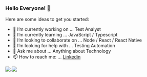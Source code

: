 ### Hello Everyone! 👋

Here are some ideas to get you started:

- 🔭 I’m currently working on ... Test Analyst
- 🌱 I’m currently learning ... JavaScript / Typescript
- 👯 I’m looking to collaborate on ... Node / React / React Native
- 🤔 I’m looking for help with ... Testing Automation
- 💬 Ask me about ... Anything about Technology
- 📫 How to reach me: ... [Linkedin](https://www.linkedin.com/in/artur-polo-norte-59aa4318a/)
<!--
- ⚡ Fun fact: ... 
-->
<a href= "https://github.com/anuraghazra/github-readme-stats">
  <img align="center" src="https://github-readme-stats.vercel.app/api?username=arturhvcpn&&show_icons=true&title_color=f4ede8&icon_color=ff9000&text_color=f4ede8&bg_color=312e38" />
</a>
<a href= "https://github.com/anuraghazra/github-readme-stats">
  <img align="center" src ="https://github-readme-stats.vercel.app/api/top-langs/?username=arturhvcpn&layout=compact">
</a>
